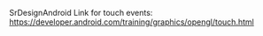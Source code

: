 SrDesignAndroid
Link for touch events: https://developer.android.com/training/graphics/opengl/touch.html 
